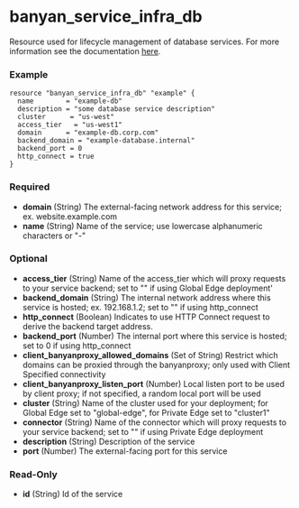 # banyan_service_infra_db

Resource used for lifecycle management of database services. For more information see the documentation [here](https://docs.banyansecurity.io/docs/feature-guides/infrastructure/databases/).

### Example
```hcl
resource "banyan_service_infra_db" "example" {
  name        = "example-db"
  description = "some database service description"
  cluster      = "us-west"
  access_tier   = "us-west1"
  domain      = "example-db.corp.com"
  backend_domain = "example-database.internal"
  backend_port = 0
  http_connect = true
}
```

### Required

- **domain** (String) The external-facing network address for this service; ex. website.example.com
- **name** (String) Name of the service; use lowercase alphanumeric characters or "-"

### Optional

- **access_tier** (String) Name of the access_tier which will proxy requests to your service backend; set to "" if using Global Edge deployment'
- **backend_domain** (String) The internal network address where this service is hosted; ex. 192.168.1.2; set to "" if using http_connect
- **http_connect** (Boolean) Indicates to use HTTP Connect request to derive the backend target address.
- **backend_port** (Number) The internal port where this service is hosted; set to 0 if using http_connect
- **client_banyanproxy_allowed_domains** (Set of String) Restrict which domains can be proxied through the banyanproxy; only used with Client Specified connectivity
- **client_banyanproxy_listen_port** (Number) Local listen port to be used by client proxy; if not specified, a random local port will be used
- **cluster** (String) Name of the cluster used for your deployment; for Global Edge set to "global-edge", for Private Edge set to "cluster1"
- **connector** (String) Name of the connector which will proxy requests to your service backend; set to "" if using Private Edge deployment
- **description** (String) Description of the service
- **port** (Number) The external-facing port for this service

### Read-Only

- **id** (String) Id of the service
